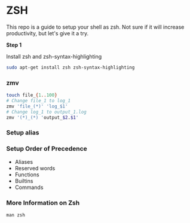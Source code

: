 # ZSH

This repo is a guide to setup your shell as zsh. Not sure if it will increase productivity, but let's give it a try.

**Step 1**

Install zsh and zsh-syntax-highlighting
```bash
sudo apt-get install zsh zsh-syntax-highlighting
```

### zmv

```zsh
touch file_{1..100}
# Change file_1 to log_1
zmv 'file_(*)' 'log_$1'
# Change log_1 to output_1.log
zmv '(*)_(*) 'output_$2.$1'
```

### Setup alias



### Setup Order of Precedence

- Aliases
- Reserved words
- Functions
- Builtins
- Commands

### More Information on Zsh

```
man zsh
```